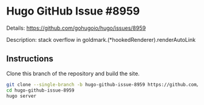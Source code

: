 # Hugo GitHub Issue #8959

Details: <https://github.com/gohugoio/hugo/issues/8959>

Description: stack overflow in goldmark.(*hookedRenderer).renderAutoLink

## Instructions

Clone this branch of the repository and build the site.

```bash
git clone --single-branch -b hugo-github-issue-8959 https://github.com/jmooring/hugo-testing hugo-github-issue-8959
cd hugo-github-issue-8959
hugo server
```
